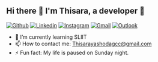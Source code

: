 ## Hi there 👋 I'm Thisara, a developer 🚩
[![Github](https://img.shields.io/badge/-Github-000?style=flat&logo=Github&logoColor=white)](https://github.com/Thisarahetz)
[![Linkedin](https://img.shields.io/badge/-LinkedIn-blue?style=flat&logo=Linkedin&logoColor=white)](https://www.linkedin.com/in/thisara-hettikankanama-2095221a1)
[![Instagram](https://img.shields.io/badge/-Instagram-c13584?style=flat&labelColor=c13584&logo=instagram&logoColor=white)](https://www.instagram.com/thisara_hetz/)
[![Gmail](https://img.shields.io/badge/-Gmail-c14438?style=flat&logo=Gmail&logoColor=white)](thisarahetz:thisarayashodagcc@gmaiol.com)
[![Outlook](https://img.shields.io/twitter/url?style=flat&logo=twitter&logoColor=white)](https://twitter.com/ThisaraY)

<script src="https://cdn.lordicon.com/libs/mssddfmo/lord-icon-2.1.0.js"></script>
<lord-icon
    src="https://cdn.lordicon.com/nobciafz.json"
    trigger="loop"
    colors="primary:#121331,secondary:#08a88a"
    style="width:500px;height:500px">
</lord-icon>
	
- 🌱 I’m currently learning SLIIT
- 📫 How to contact me: Thisarayashodagcc@gmail.com
- ⚡ Fun fact: My life is paused on Sunday night.

